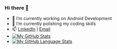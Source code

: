 ### Hi there 👋

- 🔭 I’m currently working on Android Development
- 🌱 I’m currently polishing my coding skills
- 📫 [LinkedIn](https://www.linkedin.com/in/shauryachaubey/) | [Email](Mailto:shauryaccc98@gmail.com)
- [![My GitHub Stats](https://github-readme-stats.vercel.app/api/?username=ShauryaChaubey&count_private=true&theme=tokyonight&showicons=true)]()
- [![My GitHub Language Stats](https://github-readme-stats.vercel.app/api/top-langs/?username=ShauryaChaubey&langs_count=5&theme=tokyonight)]()
